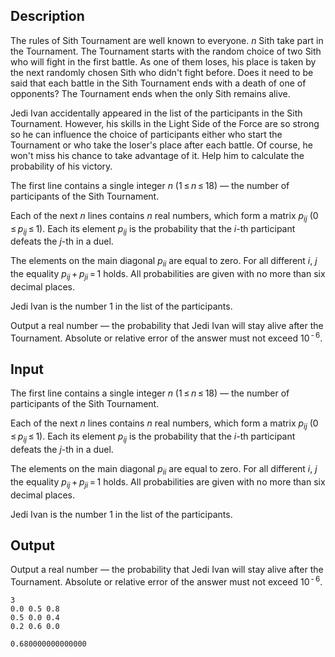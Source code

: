 ## Description

<div><p>The rules of Sith Tournament are well known to everyone. <span class="tex-span"><i>n</i></span> Sith take part in the Tournament. The Tournament starts with the random choice of two Sith who will fight in the first battle. As one of them loses, his place is taken by the next randomly chosen Sith who didn't fight before. Does it need to be said that each battle in the Sith Tournament ends with a death of one of opponents? The Tournament ends when the only Sith remains alive.</p><p>Jedi Ivan accidentally appeared in the list of the participants in the Sith Tournament. However, his skills in the Light Side of the Force are so strong so he can influence the choice of participants either who start the Tournament or who take the loser's place after each battle. Of course, he won't miss his chance to take advantage of it. Help him to calculate the probability of his victory.</p></div><div class="input-specification"><p>The first line contains a single integer <span class="tex-span"><i>n</i></span> (<span class="tex-span">1 ≤ <i>n</i> ≤ 18</span>)&nbsp;— the number of participants of the Sith Tournament.</p><p>Each of the next <span class="tex-span"><i>n</i></span> lines contains <span class="tex-span"><i>n</i></span> real numbers, which form a matrix <span class="tex-span"><i>p</i><sub class="lower-index"><i>ij</i></sub></span> (<span class="tex-span">0 ≤ <i>p</i><sub class="lower-index"><i>ij</i></sub> ≤ 1</span>). Each its element <span class="tex-span"><i>p</i><sub class="lower-index"><i>ij</i></sub></span> is the probability that the <span class="tex-span"><i>i</i></span>-th participant defeats the <span class="tex-span"><i>j</i></span>-th in a duel.</p><p>The elements on the main diagonal <span class="tex-span"><i>p</i><sub class="lower-index"><i>ii</i></sub></span> are equal to zero. For all different <span class="tex-span"><i>i</i></span>, <span class="tex-span"><i>j</i></span> the equality <span class="tex-span"><i>p</i><sub class="lower-index"><i>ij</i></sub> + <i>p</i><sub class="lower-index"><i>ji</i></sub> = 1</span> holds. All probabilities are given with no more than six decimal places.</p><p>Jedi Ivan is the number <span class="tex-span">1</span> in the list of the participants.</p></div><div class="output-specification"><p>Output a real number&nbsp;— the probability that Jedi Ivan will stay alive after the Tournament. Absolute or relative error of the answer must not exceed <span class="tex-span">10<sup class="upper-index"> - 6</sup></span>.</p></div>

## Input

<p>The first line contains a single integer <span class="tex-span"><i>n</i></span> (<span class="tex-span">1 ≤ <i>n</i> ≤ 18</span>)&nbsp;— the number of participants of the Sith Tournament.</p><p>Each of the next <span class="tex-span"><i>n</i></span> lines contains <span class="tex-span"><i>n</i></span> real numbers, which form a matrix <span class="tex-span"><i>p</i><sub class="lower-index"><i>ij</i></sub></span> (<span class="tex-span">0 ≤ <i>p</i><sub class="lower-index"><i>ij</i></sub> ≤ 1</span>). Each its element <span class="tex-span"><i>p</i><sub class="lower-index"><i>ij</i></sub></span> is the probability that the <span class="tex-span"><i>i</i></span>-th participant defeats the <span class="tex-span"><i>j</i></span>-th in a duel.</p><p>The elements on the main diagonal <span class="tex-span"><i>p</i><sub class="lower-index"><i>ii</i></sub></span> are equal to zero. For all different <span class="tex-span"><i>i</i></span>, <span class="tex-span"><i>j</i></span> the equality <span class="tex-span"><i>p</i><sub class="lower-index"><i>ij</i></sub> + <i>p</i><sub class="lower-index"><i>ji</i></sub> = 1</span> holds. All probabilities are given with no more than six decimal places.</p><p>Jedi Ivan is the number <span class="tex-span">1</span> in the list of the participants.</p>

## Output

<p>Output a real number&nbsp;— the probability that Jedi Ivan will stay alive after the Tournament. Absolute or relative error of the answer must not exceed <span class="tex-span">10<sup class="upper-index"> - 6</sup></span>.</p>





```input1
3
0.0 0.5 0.8
0.5 0.0 0.4
0.2 0.6 0.0

```




```output1
0.680000000000000

```


